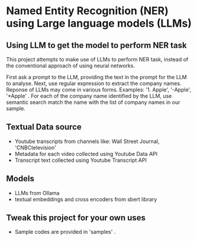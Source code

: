 # Named Entity Recognition (NER) using Large language models (LLMs)

## Using LLM to get the model to perform NER task
This project attempts to make use of LLMs to perform NER task, instead of the conventional approach of using neural networks.

First ask a prompt to the LLM, providing the text in the prompt for the LLM to analyse.
Next, use regular expression to extract the company names. Reponse of LLMs may come in various forms. Examples: '1. Apple', '-Apple',  '*Apple' . 
For each of the company name identified by the LLM, use semantic search match the name with the list of company names in our sample.

## Textual Data source
 - Youtube transcripts from channels like: Wall Street Journal, 'CNBCtelevision'
 - Metadata for each video collected using Youtube Data API
 - Transcript text collected using Youtube Transcript API 

## Models 
- LLMs from Ollama
- textual embeddings and cross encoders from sbert library

## Tweak this project for your own uses

- Sample codes are provided in 'samples' .

